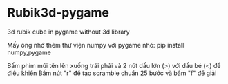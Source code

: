 # Rubik3d-pygame
3d rubik cube in pygame without 3d library

Mấy ông nhớ thêm thư viện numpy với pygame nhó:
pip install numpy,pygame

Bấm phím mũi tên lên xuống trái phải và 2 nút dấu lớn (>) với dấu bé (<) để điều khiển 
Bấm nút "r" để tạo scramble chuẩn 25 bước và bấm "f" để giải
